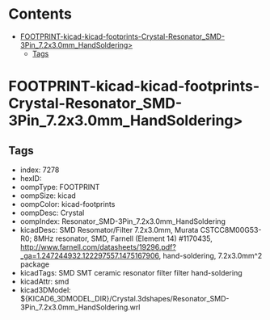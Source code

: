 



Contents
========

* [FOOTPRINT-kicad-kicad-footprints-Crystal-Resonator_SMD-3Pin_7.2x3.0mm_HandSoldering>](#footprint-kicad-kicad-footprints-crystal-resonator_smd-3pin_72x30mm_handsoldering)
	* [Tags](#tags)

# FOOTPRINT-kicad-kicad-footprints-Crystal-Resonator_SMD-3Pin_7.2x3.0mm_HandSoldering>

## Tags

- index: 7278
- hexID: 
- oompType: FOOTPRINT
- oompSize: kicad
- oompColor: kicad-footprints
- oompDesc: Crystal
- oompIndex: Resonator_SMD-3Pin_7.2x3.0mm_HandSoldering
- kicadDesc: SMD Resomator/Filter 7.2x3.0mm, Murata CSTCC8M00G53-R0; 8MHz resonator, SMD, Farnell (Element 14) #1170435, http://www.farnell.com/datasheets/19296.pdf?_ga=1.247244932.122297557.1475167906, hand-soldering, 7.2x3.0mm^2 package
- kicadTags: SMD SMT ceramic resonator filter filter hand-soldering
- kicadAttr: smd
- kicad3DModel: ${KICAD6_3DMODEL_DIR}/Crystal.3dshapes/Resonator_SMD-3Pin_7.2x3.0mm_HandSoldering.wrl
